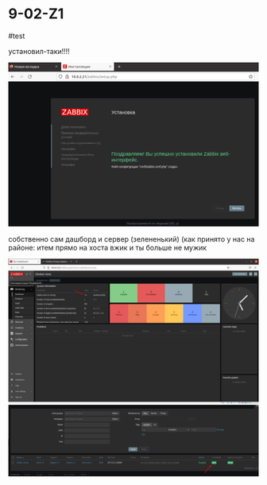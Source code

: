 # 9-02-Z1


#test

установил-таки!!!!

![img](https://github.com/AzarnoyKir/9-02-Z1/blob/2c1e0da138d63b1d0f2e4a4168455c60cc7e194e/img/%D0%B7%D0%B0%D0%B1%D0%B1%D0%B8%D0%BA%D1%81%20%D1%83%D1%81%D1%82%D0%B0%D0%BD%D0%BE%D0%B2%D0%BB%D0%B5%D0%BD%20%D0%BA%D0%BE%D0%BD%D0%B3%D1%80%D0%B0%D1%82%D1%83%D0%BB%D0%B5%D0%B9%D1%82.png)

собственно сам дашборд и сервер (зелененький)
(как принято у нас на районе: 
итем прямо на хоста вжик
и ты больше не мужик

![img](https://github.com/AzarnoyKir/9-02-Z1/blob/aaab25ee5d6180459212751656c712145268afa8/img/%D0%97%D0%90%D0%91%D0%91%D0%98%D0%9A%D0%A1%201%20%D0%A1%D0%95%D0%A0%D0%92%D0%95%D0%A0%20%D0%94%D0%90%D0%A8%D0%91%D0%9E%D0%90%D0%A0%D0%94.jpg)
![img](https://github.com/AzarnoyKir/9-02-Z1/blob/main/img/%D0%97%D0%90%D0%91%D0%91%D0%98%D0%9A%D0%A1%201%20%D0%A1%D0%95%D0%A0%D0%92%D0%95%D0%A0.jpg)

